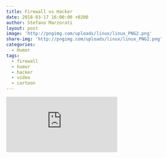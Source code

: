 ```yaml
---
title: Firewall vs Hacker
date: 2018-03-17 16:00:00 +0200
author: Stefano Marzorati
layout: post
image: 'http://pngimg.com/uploads/linux/linux_PNG2.png'
share-img: 'http://pngimg.com/uploads/linux/linux_PNG2.png'
categories:
  - Humor
tags:
  - firewall
  - humor
  - hacker
  - video
  - cartoon
---
```

<div class="video">
<iframe src="https://dms.licdn.com/playback/C4D05AQEkoOn_BeN0-Q/36091d946c85439c83e27597fe53aa0a/feedshare-mp4_500/1479932728445-v0ch3x?e=1521399600&v=alpha&t=wl3B9SXIjwh51zGBsj1tf7tGULcKbsd-HWIy3uDJBhU" frameborder="0" allowfullscreen></iframe>
</div>
